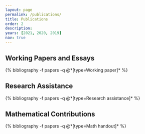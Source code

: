 ```yaml
---
layout: page
permalink: /publications/
title: Publications
order: 2
description:
years: [2021, 2020, 2019]
nav: true
---
```


<style>
.myDiv {
    margin: 30px 0px 30px 0px;
}
</style>

<div class="publications">

<!--
{% for y in page.years %}
  <h2 class="year">{{y}}</h2>
  {% bibliography -f papers -q @*[year={{y}} & abbr={{"Working paper"}}]* %}
{% endfor %}
-->
    
<!--
{% for y in page.years %}
  <h2 class="year">{{y}}</h2>
  {% bibliography -f papers -q @*[year={{y}} & abbr={{"Research assistance"}}]* %}
{% endfor %}
-->

<!--
{% for y in page.years %}
  <h2 class="year">{{y}}</h2>
  {% bibliography -f papers -q @*[year={{y}} & abbr={{"Math handout"}}]* %}
{% endfor %}
-->
  
<div class="myDiv">
<h2> Working Papers and Essays </h2>
{% bibliography -f papers -q @*[type=Working paper]* %}
</div>

<div class="myDiv">
<h2> Research Assistance </h2>
{% bibliography -f papers -q @*[type=Research assistance]* %}
</div>

<div class="myDiv">
<h2> Mathematical Contributions </h2>
{% bibliography -f papers -q @*[type=Math handout]* %}
</div>

</div>
